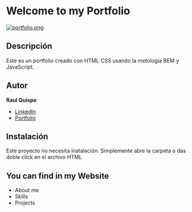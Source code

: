 # Welcome to my Portfolio
[![portfolio.png](https://i.postimg.cc/Kzqx2fSb/portfolio.png)](https://postimg.cc/R6Hj1cZp)

## Descripción
Este es un portfolio creado con HTML CSS usando la metologia BEM y JavaScript.

## Autor 
**Raul Quispe**

* [LinkedIn](https://www.linkedin.com/in/raul-kevin-quispe-diaz/)
* [Portfolio](raulqd.github.io)

## Instalación
Este proyecto no necesita instalación. Simplemente abre la carpeta o das doble click en el archivo HTML


## You can find in my Website
* About me
* Skills
* Projects
